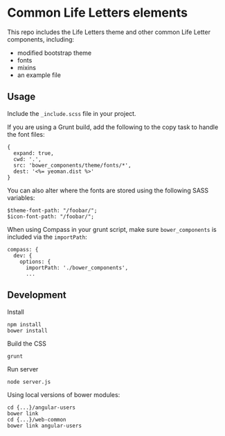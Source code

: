 # Common Life Letters elements

This repo includes the Life Letters theme and other common Life Letter components,
including:

- modified bootstrap theme
- fonts
- mixins
- an example file

## Usage

Include the `_include.scss` file in your project. 

If you are using a Grunt build, add the following to the copy
task to handle the font files:

    {
      expand: true,
      cwd: '.',
      src: 'bower_components/theme/fonts/*',
      dest: '<%= yeoman.dist %>'
    }


You can also alter where the fonts are stored using the following 
SASS variables:

    $theme-font-path: "/foobar/";
    $icon-font-path: "/foobar/";


When using Compass in your grunt script, make sure `bower_components`
is included via the `importPath`:

    compass: {
      dev: {
        options: {
          importPath: './bower_components',
          ...



## Development

Install

    npm install
    bower install

Build the CSS

    grunt

Run server

    node server.js

Using local versions of bower modules:

    cd {...}/angular-users
    bower link
    cd {...}/web-common
    bower link angular-users

